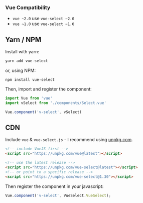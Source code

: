 ### Vue Compatibility
-  `vue ~2.0` use `vue-select ~2.0`
-  `vue ~1.0` use `vue-select ~1.0`

## Yarn / NPM
Install with yarn:
```bash
yarn add vue-select
```
or, using NPM:
```
npm install vue-select
```

Then, import and register the component:

```js
import Vue from 'vue'
import vSelect from './components/Select.vue'

Vue.component('v-select', vSelect)
```

## CDN

Include `vue` & `vue-select.js` - I recommend using [unpkg.com](https://unpkg.com/#/).

```html
<!-- include VueJS first -->
<script src="https://unpkg.com/vue@latest"></script>

<!-- use the latest release -->
<script src="https://unpkg.com/vue-select@latest"></script>
<!-- or point to a specific release -->
<script src="https://unpkg.com/vue-select@1.30"></script>
```
Then register the component in your javascript:

```js
Vue.component('v-select', VueSelect.VueSelect);
```

<CodePen url="dJjzeP" />
